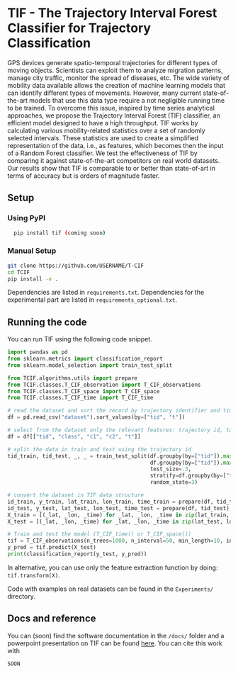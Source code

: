 # TIF - The Trajectory Interval Forest Classifier for Trajectory Classification

GPS devices generate spatio-temporal trajectories for different types of moving objects.
Scientists can exploit them to analyze migration patterns, manage city traffic, monitor the spread of diseases, etc. 
The wide variety of mobility data available allows the creation of machine learning models that can identify different types of movements. 
However, many current state-of-the-art models that use this data type require a not negligible running time to be trained. 
To overcome this issue, inspired by time series analytical approaches, we propose the Trajectory Interval Forest (TIF) classifier, an efficient model designed to have a high throughput.
TIF works by calculating various mobility-related statistics over a set of randomly selected intervals. 
These statistics are used to create a simplified representation of the data, i.e., as features, which becomes then the input of a Random Forest classifier.
We test the effectiveness of TIF by comparing it against state-of-the-art competitors on real world datasets. 
Our results show that TIF is comparable to or better than state-of-art in terms of accuracy but is orders of magnitude faster.

## Setup

### Using PyPI

```bash
  pip install tif (coming soon)
```

### Manual Setup

```bash
git clone https://github.com/USERNAME/T-CIF
cd TCIF
pip install -e .
```

Dependencies are listed in `requirements.txt`.
Dependencies for the experimental part are listed in `requirements_optional.txt`.


## Running the code

You can run TIF using the following code snippet.

```python
import pandas as pd
from sklearn.metrics import classification_report
from sklearn.model_selection import train_test_split

from TCIF.algorithms.utils import prepare
from TCIF.classes.T_CIF_observation import T_CIF_observations
from TCIF.classes.T_CIF_space import T_CIF_space
from TCIF.classes.T_CIF_time import T_CIF_time

# read the dataset and sort the record by trajectory identifier and timestamp
df = pd.read_csv("dataset").sort_values(by=["tid", "t"])

# select from the dataset only the relevant features: trajectory id, target class, lat, lon, timestamp
df = df[["tid", "class", "c1", "c2", "t"]]

# split the data in train and test using the trajectory id
tid_train, tid_test, _, _ = train_test_split(df.groupby(by=["tid"]).max().reset_index()["tid"],
                                             df.groupby(by=["tid"]).max().reset_index()["class"],
                                             test_size=.3,
                                             stratify=df.groupby(by=["tid"]).max().reset_index()["class"],
                                             random_state=3)

# convert the dataset in TIF data structure
id_train, y_train, lat_train, lon_train, time_train = prepare(df, tid_train)
id_test, y_test, lat_test, lon_test, time_test = prepare(df, tid_test)
X_train = [(_lat, _lon, _time) for _lat, _lon, _time in zip(lat_train, lon_train, time_train)]
X_test = [(_lat, _lon, _time) for _lat, _lon, _time in zip(lat_test, lon_test, time_test)]

# Train and test the model (T_CIF_time() or T_CIF_space())
tif = T_CIF_observations(n_trees=1000, n_interval=50, min_length=10, interval_type=None).fit(X_train, y=y_train) 
y_pred = tif.predict(X_test)
print(classification_report(y_test, y_pred))
```

In alternative, you can use only the feature extraction function by doing: `tif.transform(X)`.

Code with examples on real datasets can be found in the `Experiments/` directory.


## Docs and reference


You can (soon) find the software documentation in the `/docs/` folder and 
a powerpoint presentation on TIF can be found [here](http://example.org).
You can cite this work with
```
SOON
```
